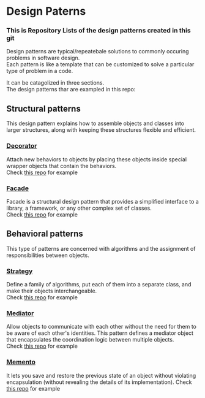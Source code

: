 # Design Paterns
### This is Repository Lists of the design patterns created in this git

Design patterns are typical/repeatebale solutions to commonly occuring problems in software design. \
Each pattern is like a template that can be customized to solve a particular type of problem in a code.

It can be catagolized in three sections.\
The design patterns thar are exampled in this repo:

## Structural patterns
This design pattern explains how to assemble objects and classes into larger structures, along with keeping these structures flexible and efficient.

### [Decorator](https://github.com/NazemMahmud/design-paterns-php/tree/main/Decorator)
Attach new behaviors to objects by placing these objects inside special wrapper objects that contain the behaviors.\
Check [this repo](https://github.com/NazemMahmud/design-paterns-php/tree/main/Decorator) for example

### [Facade](https://github.com/NazemMahmud/design-paterns-php/tree/main/facade)  
Facade is a structural design pattern that provides a simplified interface to a library, a framework, or any other complex set of classes.\
Check [this repo](https://github.com/NazemMahmud/design-paterns-php/tree/main/facade) for example

## Behavioral patterns
This type of patterns are concerned with algorithms and the assignment of responsibilities between objects.

### [Strategy](https://github.com/NazemMahmud/strategy-pattern) 
Define a family of algorithms, put each of them into a separate class, and make their objects interchangeable.\
Check [this repo](https://github.com/NazemMahmud/strategy-pattern) for example

### [Mediator](https://github.com/NazemMahmud/design-paterns/tree/main/Mediator)
Allow objects to communicate with each other without the need for them to be aware of each other's identities. This pattern defines a mediator object that encapsulates the coordination logic between multiple objects.\
Check [this repo](https://github.com/NazemMahmud/design-paterns/tree/mediator) for example

### [Memento](https://github.com/NazemMahmud/design-paterns/tree/main/Memento)
It lets you save and restore the previous state of an object without violating encapsulation (without revealing the details of its implementation).
Check [this repo](https://github.com/NazemMahmud/design-paterns/tree/main/Memento) for example
